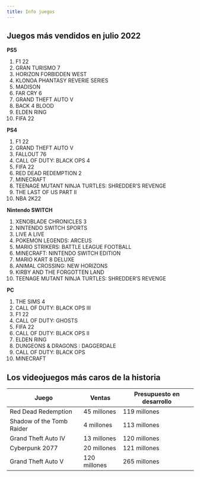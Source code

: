 ```yaml
---
title: Info juegos
---
```


## Juegos más vendidos en julio 2022

**PS5**
1. F1 22
2. GRAN TURISMO 7
3. HORIZON FORBIDDEN WEST
4. KLONOA PHANTASY REVERIE SERIES
5. MADISON
6. FAR CRY 6
7. GRAND THEFT AUTO V
8. BACK 4 BLOOD
9. ELDEN RING
10. FIFA 22

**PS4**
1. F1 22
2. GRAND THEFT AUTO V
3. FALLOUT 76
4. CALL OF DUTY: BLACK OPS 4
5. FIFA 22
6. RED DEAD REDEMPTION 2
7. MINECRAFT
8. TEENAGE MUTANT NINJA TURTLES: SHREDDER’S REVENGE
9. THE LAST OF US PART II
10. NBA 2K22

**Nintendo SWITCH**
1. XENOBLADE CHRONICLES 3
2. NINTENDO SWITCH SPORTS
3. LIVE A LIVE
4. POKEMON LEGENDS: ARCEUS
5. MARIO STRIKERS: BATTLE LEAGUE FOOTBALL
6. MINECRAFT: NINTENDO SWITCH EDITION
7. MARIO KART 8 DELUXE
8. ANIMAL CROSSING: NEW HORIZONS
9. KIRBY AND THE FORGOTTEN LAND
10. TEENAGE MUTANT NINJA TURTLES: SHREDDER’S REVENGE


**PC**
1. THE SIMS 4
2. CALL OF DUTY: BLACK OPS III
3. F1 22
4. CALL OF DUTY: GHOSTS
5. FIFA 22
6. CALL OF DUTY: BLACK OPS II
7. ELDEN RING
8. DUNGEONS & DRAGONS : DAGGERDALE
9. CALL OF DUTY: BLACK OPS
10. MINECRAFT


## Los videojuegos más caros de la historia

| Juego                     | Ventas       | Presupuesto en desarrollo |
| ------------------------- | ------------ | ------------------------- |
| Red Dead Redemption       | 45 millones  | 119 millones              |
| Shadow of the Tomb Raider | 4 millones   | 113 millones              |
| Grand Theft Auto IV       | 13 millones  | 120 millones              |
| Cyberpunk 2077            | 20 millones  | 121 millones              |
| Grand Theft Auto V        | 120 millones | 265 millones              |